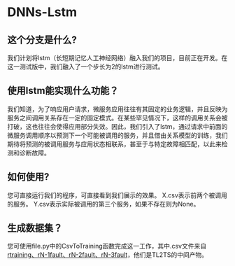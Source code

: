 # DNNs-Lstm

## 这个分支是什么?

我们计划将lstm（长短期记忆人工神经网络）融入我们的项目，目前正在开发。在这一测试版中，我们融入了一个步长为2的lstm进行测试。

## 使用lstm能实现什么功能？

我们知道，为了响应用户请求，微服务应用往往有其固定的业务逻辑，并且反映为服务之间调用关系存在一定的固定模式。在某些罕见情况下，这样的调用关系会被打破，这也往往会使得应用部分失效。因此，我们引入了lstm，通过请求中前面的微服务调用顺序以预测下一个可能被调用的服务，并且借由关系模型的训练，我们期待将预测的被调用服务与应用状态相联系，甚至于与特定故障相匹配，以此来检测和诊断故障。

## 如何使用?

您可直接运行我们的程序，可直接看到我们展示的效果。
X.csv表示前两个被调用的服务。
Y.csv表示实际被调用的第三个服务，如果不存在则为None。

## 生成数据集？

您可使用file.py中的CsvToTraining函数完成这一工作，其中.csv文件来自[rtraining、rN-1fault、rN-2fault、rN-3fault](https://github.com/BIGXT/TL2TS-Data/tree/main/TL2TS/rtraining%E3%80%81rN-1fault%E3%80%81rN-2fault%E3%80%81rN-3fault)，他们是TL2TS的中间产物。